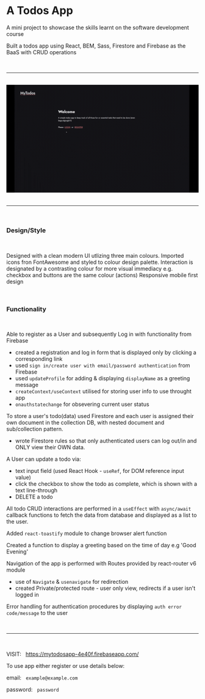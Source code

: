 # A Todos App #

A mini project to showcase the skills learnt on the software development course

Built a todos app using React, BEM, Sass, Firestore and Firebase as the BaaS with CRUD operations

<br>

---

<br>

<div align="center">
    <img src="./mytodos-app-gif-demo.gif" alt="todos app">
</div>

<br>

---

<br>

### Design/Style ###

<br>

Designed with a clean modern UI utlizing three main colours.
Imported icons fron FontAwesome and styled to colour design palette.
Interaction is designated by a contrasting colour for more visual immediacy
e.g. checkbox and buttons are the same colour (actions)
Responsive mobile first design

<br>

### Functionality ###

<br>

Able to register as a User and subsequently Log in with functionality from Firebase

- created a registration and log in form that is displayed only by clicking a corresponding link
- used `sign in/create user with email/password authentication` from Firebase
- used `updateProfile` for adding & displaying `displayName` as a greeting message
- `createContext/useContext` utilised for storing user info to use throught app
- `onauthstatechange` for obsevering current user status

To store a user's todo(data) used Firestore and each user is assigned their own document
in the collection DB, with nested document and sub/collection pattern.

- wrote Firestore rules so that only authenticated users can log out/in and ONLY view their OWN data.

A User can update a todo via:

- text input field (used React Hook - `useRef`, for DOM reference input value)  
- click the checkbox to show the todo as complete, which is shown with a text line-through
- DELETE a todo

All todo CRUD interactions are performed in a `useEffect` with `async/await` callback functions to fetch
the data from database and displayed as a list to the user.

Added `react-toastify` module to change browser alert function

Created a function to display a greeting based on the time of day e.g 'Good Evening'

Navigation of the app is performed with Routes provided by react-router v6 module

- use of `Navigate` & `usenavigate` for redirection
- created Private/protected route - user only view, redirects if a user isn't logged in

Error handling for authentication procedures by displaying `auth error code/message` to the user

<br>

---

<br>

VISIT: &nbsp; https://mytodosapp-4e40f.firebaseapp.com/

To use app either register or use details below:

email: &nbsp; `example@example.com`

password: &nbsp; `password`

